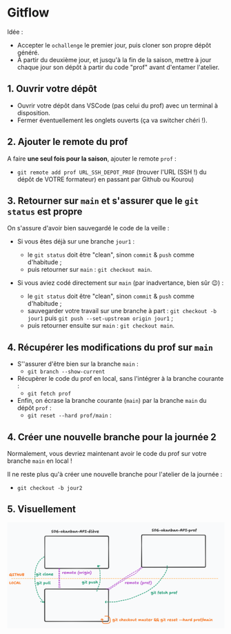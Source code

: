 # Gitflow

Idée :

- Accepter le `ochallenge` le premier jour, puis cloner son propre dépôt généré.
- À partir du deuxième jour, et jusqu'à la fin de la saison, mettre à jour chaque jour son dépôt à partir du code "prof" avant d'entamer l'atelier.

## 1. Ouvrir votre dépôt

- Ouvrir votre dépôt dans VSCode (pas celui du prof) avec un terminal à disposition.
- Fermer éventuellement les onglets ouverts (ça va switcher chéri !).

## 2. Ajouter le remote du prof

A faire **une seul fois pour la saison**, ajouter le remote `prof` :

- `git remote add prof URL_SSH_DEPOT_PROF` (trouver l'URL (SSH !) du dépôt de VOTRE formateur) en passant par Github ou Kourou)

## 3. Retourner sur `main` et s'assurer que le `git status` est propre

On s'assure d'avoir bien sauvegardé le code de la veille :

- Si vous êtes déjà sur une branche `jour1` :

  - le `git status` doit être "clean", sinon `commit` & `push` comme d'habitude ;
  - puis retourner sur `main` : `git checkout main`.

- Si vous aviez codé directement sur `main` (par inadvertance, bien sûr 😉) :
  - le `git status` doit être "clean", sinon `commit` & `push` comme d'habitude ;
  - sauvegarder votre travail sur une branche à part : `git checkout -b jour1` puis `git push --set-upstream origin jour1` ;
  - puis retourner ensuite sur `main` : `git checkout main`.

## 4. Récupérer les modifications du prof sur `main`

- S''assurer d'être bien sur la branche `main` :
  - `git branch --show-current`
- Récupèrer le code du prof en local, sans l'intégrer à la branche courante :
  - `git fetch prof`
- Enfin, on écrase la branche courante (`main`) par la branche `main` du dépôt `prof` :
  - `git reset --hard prof/main` :

## 4. Créer une nouvelle branche pour la journée 2

Normalement, vous devriez maintenant avoir le code du prof sur votre branche `main` en local !

Il ne reste plus qu'à créer une nouvelle branche pour l'atelier de la journée :

- `git checkout -b jour2`

## 5. Visuellement

![](./gitflow.png)

